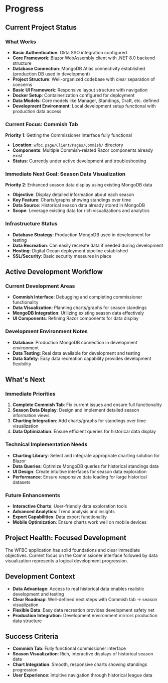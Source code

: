# Progress

## Current Project Status

### What Works
- **Basic Authentication**: Okta SSO integration configured
- **Core Framework**: Blazor WebAssembly client with .NET 8.0 backend structure
- **Database Connection**: MongoDB Atlas connectivity established (production DB used in development)
- **Project Structure**: Well-organized codebase with clear separation of concerns
- **Basic UI Framework**: Responsive layout structure with navigation
- **Docker Setup**: Containerization configured for deployment
- **Data Models**: Core models like Manager, Standings, Draft, etc. defined
- **Development Environment**: Local development setup functional with production data access

### Current Focus: Commish Tab
**Priority 1**: Getting the Commissioner interface fully functional
- **Location**: `wfbc.page/Client/Pages/Commish/` directory
- **Components**: Multiple Commish-related Razor components already exist
- **Status**: Currently under active development and troubleshooting

### Immediate Next Goal: Season Data Visualization
**Priority 2**: Enhanced season data display using existing MongoDB data
- **Objective**: Display detailed information about each season
- **Key Feature**: Charts/graphs showing standings over time
- **Data Source**: Historical season data already stored in MongoDB
- **Scope**: Leverage existing data for rich visualizations and analytics

### Infrastructure Status
- **Database Strategy**: Production MongoDB used in development for testing
- **Data Recreation**: Can easily recreate data if needed during development
- **Hosting**: Digital Ocean deployment pipeline established
- **SSL/Security**: Basic security measures in place

## Active Development Workflow

### Current Development Areas
- **Commish Interface**: Debugging and completing commissioner functionality
- **Data Visualization**: Planning charts/graphs for season standings
- **MongoDB Integration**: Utilizing existing season data effectively
- **UI Components**: Refining Razor components for data display

### Development Environment Notes
- **Database**: Production MongoDB connection in development environment
- **Data Testing**: Real data available for development and testing
- **Data Safety**: Easy data recreation capability provides development flexibility

## What's Next

### Immediate Priorities
1. **Complete Commish Tab**: Fix current issues and ensure full functionality
2. **Season Data Display**: Design and implement detailed season information views
3. **Charting Integration**: Add charts/graphs for standings over time visualization
4. **Data Optimization**: Ensure efficient queries for historical data display

### Technical Implementation Needs
- **Charting Library**: Select and integrate appropriate charting solution for Blazor
- **Data Queries**: Optimize MongoDB queries for historical standings data
- **UI Design**: Create intuitive interfaces for season data exploration
- **Performance**: Ensure responsive data loading for large historical datasets

### Future Enhancements
- **Interactive Charts**: User-friendly data exploration tools
- **Advanced Analytics**: Trend analysis and insights
- **Export Capabilities**: Data export functionality
- **Mobile Optimization**: Ensure charts work well on mobile devices

## Project Health: Focused Development
The WFBC application has solid foundations and clear immediate objectives. Current focus on the Commissioner interface followed by data visualization represents a logical development progression.

## Development Context
- **Data Advantage**: Access to real historical data enables realistic development and testing
- **Clear Roadmap**: Well-defined next steps with Commish tab → season visualization
- **Flexible Data**: Easy data recreation provides development safety net
- **Production Integration**: Development environment mirrors production data structure

## Success Criteria
- **Commish Tab**: Fully functional commissioner interface
- **Season Visualization**: Rich, interactive displays of historical season data
- **Chart Integration**: Smooth, responsive charts showing standings progression
- **User Experience**: Intuitive navigation through historical league data
